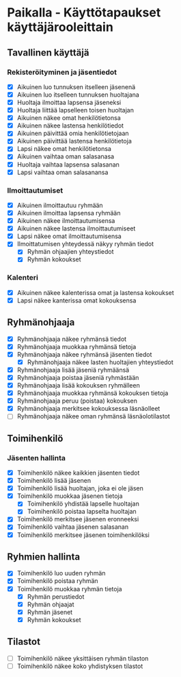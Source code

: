 # Paikalla - Käyttötapaukset käyttäjärooleittain

## Tavallinen käyttäjä

### Rekisteröityminen ja jäsentiedot

- [x] Aikuinen luo tunnuksen itselleen jäsenenä
- [x] Aikuinen luo itselleen tunnuksen huoltajana
- [x] Huoltaja ilmoittaa lapsensa jäseneksi
- [x] Huoltaja liittää lapselleen toisen huoltajan
- [x] Aikuinen näkee omat henkilötietonsa
- [x] Aikuinen näkee lastensa henkilötiedot
- [x] Aikuinen päivittää omia henkilötietojaan
- [x] Aikuinen päivittää lastensa henkilötietoja
- [x] Lapsi näkee omat henkilötietonsa
- [x] Aikuinen vaihtaa oman salasanasa
- [x] Huoltaja vaihtaa lapsensa salasanan
- [x] Lapsi vaihtaa oman salasanansa

### Ilmoittautumiset

- [x] Aikuinen ilmoittautuu ryhmään
- [x] Aikuinen ilmoittaa lapsensa ryhmään
- [x] Aikuinen näkee ilmoittautumisensa
- [x] Aikuinen näkee lastensa ilmoittautumiseet
- [x] Lapsi näkee omat ilmoittautumisensa
- [x] Ilmoittatumisen yhteydessä näkyy ryhmän tiedot
  - [x] Ryhmän ohjaajien yhteystiedot
  - [x] Ryhmän kokoukset

### Kalenteri

- [x] Aikuinen näkee kalenterissa omat ja lastensa kokoukset
- [x] Lapsi näkee kanterissa omat kokouksensa

## Ryhmänohjaaja

- [x] Ryhmänohjaaja näkee ryhmänsä tiedot
- [x] Ryhmänohjaaja muokkaa ryhmänsä tietoja
- [x] Ryhmänohjaaja näkee ryhmänsä jäsenten tiedot
  - [x] Ryhmänohjaaja näkee lasten huoltajien yhteystiedot
- [x] Ryhmänohjaaja lisää jäseniä ryhmäänsä
- [x] Ryhmänohjaaja poistaa jäseniä ryhmästään
- [x] Ryhmänohjaaja lisää kokouksen ryhmälleen
- [x] Ryhmänohjaaja muokkaa ryhmänsä kokouksen tietoja
- [x] Ryhmänohjaaja peruu (poistaa) kokouksen  
- [x] Ryhmänohjaaja merkitsee kokouksessa läsnäolleet
- [ ] Ryhmänohjaaja näkee oman ryhmänsä läsnäolotilastot

## Toimihenkilö

### Jäsenten hallinta

- [x] Toimihenkilö näkee kaikkien jäsenten tiedot
- [x] Toimihenkilö lisää jäsenen
- [x] Toimihenkilö lisää huoltajan, joka ei ole jäsen
- [x] Toimihenkilö muokkaa jäsenen tietoja
  - [x] Toimihenkilö yhdistää lapselle huoltajan
  - [x] Toimihenkilö poistaa lapselta huoltajan
- [x] Toimihenkilö merkitsee jäsenen eronneeksi
- [x] Toimihenkilö vaihtaa jäsenen salasanan
- [x] Toimihenkilö merkitsee jäsenen toimihenkilöksi

## Ryhmien hallinta
- [x] Toimihenkilö luo uuden ryhmän
- [x] Toimihenkilö poistaa ryhmän
- [x] Toimihenkilö muokkaa ryhmän tietoja
  - [x] Ryhmän perustiedot
  - [x] Ryhmän ohjaajat
  - [x] Ryhmän jäsenet
  - [x] Ryhmän kokoukset

## Tilastot
- [ ] Toimihenkilö näkee yksittäisen ryhmän tilaston
- [ ] Toimihenkilö näkee koko yhdistyksen tilastot
